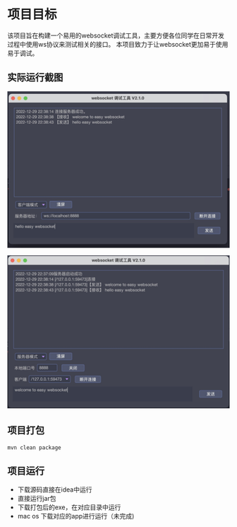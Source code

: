 # 项目目标
该项目旨在构建一个易用的websocket调试工具，主要方便各位同学在日常开发过程中使用ws协议来测试相关的接口。
本项目致力于让websocket更加易于使用易于调试。

## 实际运行截图

![](./img/snap1.png)

![](./img/snap2.png)

## 项目打包

```shell
mvn clean package
```

## 项目运行
- 下载源码直接在idea中运行
- 直接运行jar包
- 下载打包后的exe，在对应目录中运行
- mac os 下载对应的app进行运行（未完成)
